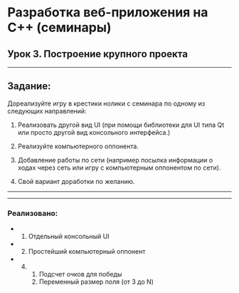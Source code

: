 # Разработка веб-приложения на С++ (семинары)

## Урок 3. Построение крупного проекта
<hr>

## Задание: 

Дореализуйте игру в крестики нолики с семинара по одному из следующих направлений:

1. Реализовать другой вид UI (при помощи библиотеки для UI типа Qt или просто другой вид консольного интерфейса.)

2. Реализуйте компьютерного оппонента.

3. Добавление работы по сети (например посылка информации о ходах через сеть или игру с компьютерным оппонентом по сети).

4. Свой вариант доработки по желанию.

<hr>
<hr>

### Реализовано:
- 1. Отдельный консольный UI
- 2. Простейший компьютерный оппонент
- 4.    1. Подсчет очков для победы
        2. Переменный размер поля (от 3 до N)
